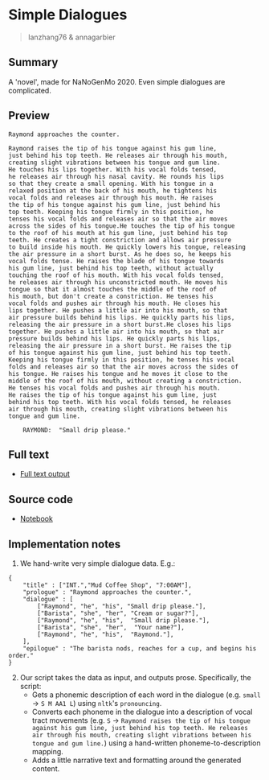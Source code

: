 # Simple Dialogues

> lanzhang76 & annagarbier


## Summary
A 'novel', made for NaNoGenMo 2020. Even simple dialogues are complicated.


## Preview

```
Raymond approaches the counter.

Raymond raises the tip of his tongue against his gum line,
just behind his top teeth. He releases air through his mouth,
creating slight vibrations between his tongue and gum line.
He touches his lips together. With his vocal folds tensed,
he releases air through his nasal cavity. He rounds his lips
so that they create a small opening. With his tongue in a
relaxed position at the back of his mouth, he tightens his
vocal folds and releases air through his mouth. He raises
the tip of his tongue against his gum line, just behind his
top teeth. Keeping his tongue firmly in this position, he
tenses his vocal folds and releases air so that the air moves
across the sides of his tongue.He touches the tip of his tongue
to the roof of his mouth at his gum line, just behind his top
teeth. He creates a tight constriction and allows air pressure
to build inside his mouth. He quickly lowers his tongue, releasing
the air pressure in a short burst. As he does so, he keeps his
vocal folds tense. He raises the blade of his tongue towards
his gum line, just behind his top teeth, without actually
touching the roof of his mouth. With his vocal folds tensed,
he releases air through his unconstricted mouth. He moves his
tongue so that it almost touches the middle of the roof of
his mouth, but don't create a constriction. He tenses his
vocal folds and pushes air through his mouth. He closes his
lips together. He pushes a little air into his mouth, so that
air pressure builds behind his lips. He quickly parts his lips,
releasing the air pressure in a short burst.He closes his lips
together. He pushes a little air into his mouth, so that air
pressure builds behind his lips. He quickly parts his lips,
releasing the air pressure in a short burst. He raises the tip
of his tongue against his gum line, just behind his top teeth.
Keeping his tongue firmly in this position, he tenses his vocal
folds and releases air so that the air moves across the sides of
his tongue. He raises his tongue and he moves it close to the
middle of the roof of his mouth, without creating a constriction.
He tenses his vocal folds and pushes air through his mouth.
He raises the tip of his tongue against his gum line, just
behind his top teeth. With his vocal folds tensed, he releases
air through his mouth, creating slight vibrations between his
tongue and gum line.

    RAYMOND:  "Small drip please."
```


## Full text
* [Full text output](https://raw.githubusercontent.com/annagarbier/simple_dialogues/master/novel.txt)


## Source code
* [Notebook](https://github.com/annagarbier/simple_dialogues/blob/master/generate.ipynb)


## Implementation notes

1. We hand-write very simple dialogue data. E.g.:

```
{
    "title" : ["INT.","Mud Coffee Shop", "7:00AM"],
    "prologue" : "Raymond approaches the counter.",
    "dialogue" : [
        ["Raymond", "he", "his", "Small drip please."],
        ["Barista", "she", "her", "Cream or sugar?"],
        ["Raymond", "he", "his",  "Small drip please."],
        ["Barista", "she", "her",  "Your name?"],
        ["Raymond", "he", "his",  "Raymond."],
    ],
    "epilogue" : "The barista nods, reaches for a cup, and begins his order."
}
```

2. Our script takes the data as input, and outputs prose. Specifically, the script:
    * Gets a phonemic description of each word in the dialogue (e.g. `small` -> `S M AA1 L`) using `nltk`'s `pronouncing`. 
    * Converts each phoneme in the dialogue into a description of vocal tract movements (e.g. `S` -> `Raymond raises the tip of his tongue against his gum line, just behind his top teeth. He releases air through his mouth, creating slight vibrations between his tongue and gum line.`) using a hand-written phoneme-to-description mapping.
    * Adds a little narrative text and formatting around the generated content.